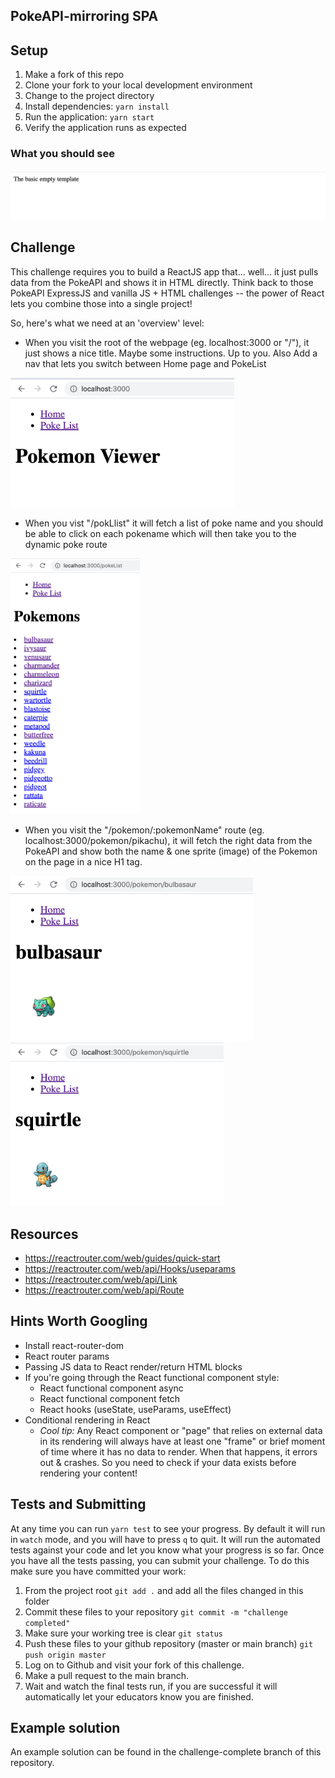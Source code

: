 ## PokeAPI-mirroring SPA

## Setup

1. Make a fork of this repo
2. Clone your fork to your local development environment
3. Change to the project directory
4. Install dependencies: `yarn install`
5. Run the application: `yarn start`
6. Verify the application runs as expected

### What you should see
<img src="./docs/Challenge_starter.png" style="zoom:50%;" />


## Challenge
This challenge requires you to build a ReactJS app that... well... it just pulls data from the PokeAPI and shows it in HTML directly. Think back to those PokeAPI ExpressJS and vanilla JS + HTML challenges -- the power of React lets you combine those into a single project!


So, here's what we need at an 'overview' level:

- When you visit the root of the webpage (eg. localhost:3000 or "/"), it just shows a nice title. Maybe some instructions. Up to you. Also Add a nav that lets you switch between Home page and PokeList

<img src="./docs/challenge_complete_1.png" style="zoom:40%;" />

- When you vist "/pokLlist" it will fetch a list of poke name and you should be able to click on each pokename which will then take you to the dynamic poke route

<img src="./docs/challenge_complete_2.png" style="zoom:40%;" />

- When you visit the "/pokemon/:pokemonName" route (eg. localhost:3000/pokemon/pikachu), it will fetch the right data from the PokeAPI and show both the name & one sprite (image) of the Pokemon on the page in a nice H1 tag.

<img src="./docs/challenge_complete_3.png" style="zoom:40%;" />

<img src="./docs/challenge_complete_4.png" style="zoom:40%;" />

## Resources

- https://reactrouter.com/web/guides/quick-start
- https://reactrouter.com/web/api/Hooks/useparams
- https://reactrouter.com/web/api/Link
- https://reactrouter.com/web/api/Route



## Hints Worth Googling

- Install react-router-dom
- React router params
- Passing JS data to React render/return HTML blocks
- If you're going through the React functional component style:
  - React functional component async
  - React functional component fetch
  - React hooks (useState, useParams, useEffect)
- Conditional rendering in React
  - *Cool tip:* Any React component or "page" that relies on external data in its rendering will always have at least one "frame" or brief moment of time where it has no data to render. When that happens, it errors out & crashes. So you need to check if your data exists before rendering your content!

## Tests and Submitting

At any time you can run `yarn test` to see your progress. By default it will run in `watch` mode, and you will have to press `q` to quit. It will run the automated tests against your code and let you know what your progress is so far. Once you have all the tests passing, you can submit your challenge. To do this make sure you have committed your work:

1. From the project root `git add .` and add all the files changed in this folder
2. Commit these files to your repository `git commit -m "challenge completed"`
3. Make sure your working tree is clear `git status`
4. Push these files to your github repository (master or main branch) `git push origin master`
5. Log on to Github and visit your fork of this challenge.
6. Make a pull request to the main branch.
7. Wait and watch the final tests run, if you are successful it will automatically let your educators know you are finished.

## Example solution
An example solution can be found in the challenge-complete branch of this repository.